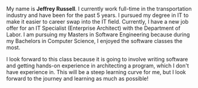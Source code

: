 My name is **Jeffrey Russell**. I currently work full-time in the transportation industry and have been for the past 5 years. I pursued my degree in IT to make it easier to career swap into the IT field. Currently, I have a new job offer for an IT Specialist (Enterprise Architect) with the Department of Labor. I am pursuing my Masters in Software Engineering because during my Bachelors in Computer Science, I enjoyed the software classes the most.

I look forward to this class because it is going to involve writing software and getting hands-on experience in architecting a program, which I don't have experience in. This will be a steep learning curve for me, but I look forward to the journey and learning as much as possible!
